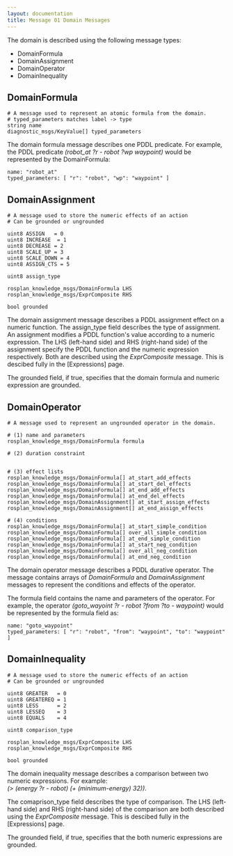 ```yaml
---
layout: documentation
title: Message 01 Domain Messages
---
```


The domain is described using the following message types:

- DomainFormula
- DomainAssignment
- DomainOperator
- DomainInequality

## DomainFormula

```
# A message used to represent an atomic formula from the domain.
# typed_parameters matches label -> type
string name
diagnostic_msgs/KeyValue[] typed_parameters
```

The domain formula message describes one PDDL predicate. For example, the PDDL predicate *(robot_at ?r - robot ?wp waypoint)* would be represented by the DomainFormula:

```
name: "robot_at"
typed_parameters: [ "r": "robot", "wp": "waypoint" ]
```

## DomainAssignment

```
# A message used to store the numeric effects of an action
# Can be grounded or ungrounded

uint8 ASSIGN   = 0
uint8 INCREASE  = 1
uint8 DECREASE = 2
uint8 SCALE_UP = 3
uint8 SCALE_DOWN = 4
uint8 ASSIGN_CTS = 5

uint8 assign_type

rosplan_knowledge_msgs/DomainFormula LHS
rosplan_knowledge_msgs/ExprComposite RHS

bool grounded
```

The domain assignment message describes a PDDL assignment effect on a numeric function. The assign_type field describes the type of assignment. An assignment modifies a PDDL function's value according to a numeric expression. The LHS (left-hand side) and RHS (right-hand side) of the assignment specify the PDDL function and the numeric expression respectively. Both are described using the *ExprComposite* message. This is descibed fully in the [Expressions] page.

The grounded field, if true, specifies that the domain formula and numeric expression are grounded.

## DomainOperator

```
# A message used to represent an ungrounded operator in the domain.

# (1) name and parameters
rosplan_knowledge_msgs/DomainFormula formula

# (2) duration constraint


# (3) effect lists
rosplan_knowledge_msgs/DomainFormula[] at_start_add_effects
rosplan_knowledge_msgs/DomainFormula[] at_start_del_effects
rosplan_knowledge_msgs/DomainFormula[] at_end_add_effects
rosplan_knowledge_msgs/DomainFormula[] at_end_del_effects
rosplan_knowledge_msgs/DomainAssignment[] at_start_assign_effects
rosplan_knowledge_msgs/DomainAssignment[] at_end_assign_effects

# (4) conditions
rosplan_knowledge_msgs/DomainFormula[] at_start_simple_condition
rosplan_knowledge_msgs/DomainFormula[] over_all_simple_condition
rosplan_knowledge_msgs/DomainFormula[] at_end_simple_condition
rosplan_knowledge_msgs/DomainFormula[] at_start_neg_condition
rosplan_knowledge_msgs/DomainFormula[] over_all_neg_condition
rosplan_knowledge_msgs/DomainFormula[] at_end_neg_condition
```

The domain operator message describes a PDDL durative operator. The message contains arrays of *DomainFormula* and *DomainAssignment* messages to represent the conditions and effects of the operator.

The formula field contains the name and parameters of the operator. For example, the operator *(goto_wayoint ?r - robot ?from ?to - waypoint)* would be represented by the formula field as:

```
name: "goto_waypoint"
typed_parameters: [ "r": "robot", "from": "waypoint", "to": "waypoint" ]
```

## DomainInequality

```
# A message used to store the numeric effects of an action
# Can be grounded or ungrounded

uint8 GREATER   = 0
uint8 GREATEREQ = 1
uint8 LESS      = 2
uint8 LESSEQ    = 3
uint8 EQUALS    = 4

uint8 comparison_type

rosplan_knowledge_msgs/ExprComposite LHS
rosplan_knowledge_msgs/ExprComposite RHS

bool grounded
```

The domain inequality message describes a comparison between two numeric expressions. For example:  
*(> (energy ?r - robot) (+ (minimum-energy) 32))*.

The comaprison_type field describes the type of comparison. The LHS (left-hand side) and RHS (right-hand side) of the comparison are both described using the *ExprComposite* message. This is descibed fully in the [Expressions] page.

The grounded field, if true, specifies that the both numeric expressions are grounded.
